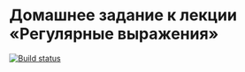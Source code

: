 
# Домашнее задание к лекции «Регулярные выражения»

[![Build status](https://ci.appveyor.com/api/projects/status/gfejoquluhdngyd9?svg=true)](https://ci.appveyor.com/project/AlexeyKondrachuk/nicknames)
